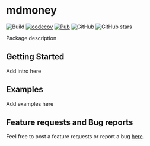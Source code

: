# mdmoney

![Build](https://github.com/marchdev-tk/mdmoney/workflows/build/badge.svg)
[![codecov](https://codecov.io/gh/marchdev-tk/mdmoney/branch/master/graph/badge.svg)](https://codecov.io/gh/marchdev-tk/mdmoney)
[![Pub](https://img.shields.io/pub/v/mdmoney.svg)](https://pub.dartlang.org/packages/mdmoney)
![GitHub](https://img.shields.io/github/license/marchdev-tk/mdmoney)
![GitHub stars](https://img.shields.io/github/stars/marchdev-tk/mdmoney?style=social)

Package description

## Getting Started

Add intro here

## Examples

Add examples here

## Feature requests and Bug reports

Feel free to post a feature requests or report a bug [here](https://github.com/marchdev-tk/mdmoney/issues).
